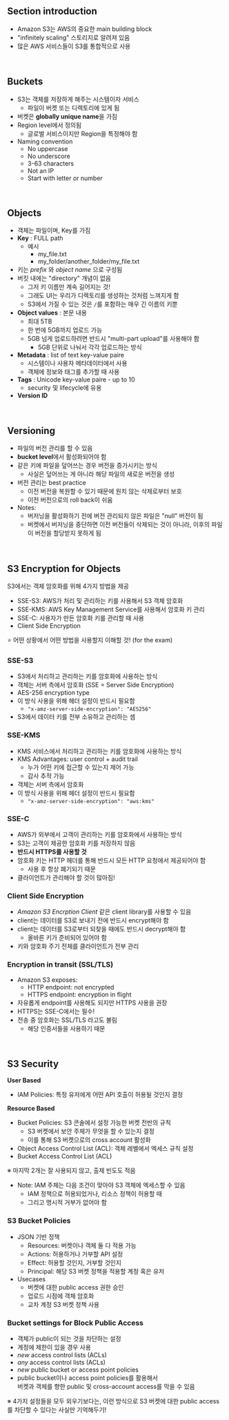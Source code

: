 ## Section introduction

- Amazon S3는 AWS의 중요한 main building block
- "infinitely scaling" 스토리지로 알려져 있음
- 많은 AWS 서비스들이 S3를 통합적으로 사용

<br>

## Buckets

- S3는 객체를 저장하게 해주는 시스템이자 서비스
  - 파일이 버켓 또는 디렉토리에 있게 됨
- 버켓은 **globally unique name**을 가짐
- Region level에서 정의됨
  - 글로벌 서비스이지만 Region을 특정해야 함
- Naming convention
  - No uppercase
  - No underscore
  - 3-63 characters
  - Not an IP
  - Start with letter or number

<br>

## Objects

- 객체는 파일이며, Key를 가짐
- **Key** : FULL path
  - 예시
    - my_file.txt
    - my_folder/another_folder/my_file.txt
- 키는 _prefix_ 와 _object name_ 으로 구성됨
- 버킷 내에는 "directory" 개념이 없음
  - 그저 키 이름만 계속 길어지는 것!
  - 그래도 UI는 우리가 디렉토리를 생성하는 것처럼 느껴지게 함
  - S3에서 가질 수 있는 것은 `/`를 포함하는 매우 긴 이름의 키뿐
- **Object values** : 본문 내용
  - 최대 5TB
  - 한 번에 5GB까지 업로드 가능
  - 5GB 넘게 업로드하려면 반드시 "multi-part upload"를 사용해야 함
    - 5GB 단위로 나눠서 각각 업로드하는 방식
- **Metadata** : list of text key-value paire
  - 시스템이나 사용자 메타데이터에서 사용
  - 객체에 정보와 태그를 추가할 때 사용
- **Tags** : Unicode key-value paire - up to 10
  - security 및 lifecycle에 유용
- **Version ID**

<br>

## Versioning

- 파일의 버전 관리를 할 수 있음
- **bucket level**에서 활성화되어야 함
- 같은 키에 파일을 덮어쓰는 경우 버전을 증가시키는 방식
  - 사실은 덮어쓰는 게 아니라 해당 파일의 새로운 버전을 생성
- 버전 관리는 best practice
  - 이전 버전을 복원할 수 있기 때문에 원치 않는 삭제로부터 보호
  - 이전 버전으로의 roll back이 쉬움
- Notes:
  - 버저닝을 활성화하기 전에 버전 관리되지 않은 파일은 "null" 버전이 됨
  - 버켓에서 버저닝을 중단하면 이전 버전들이 삭제되는 것이 아니라, 이후의 파일이 버전을 할당받지 못하게 됨

<br>

## S3 Encryption for Objects

S3에서는 객체 암호화를 위해 4가지 방법을 제공

- SSE-S3: AWS가 처리 및 관리하는 키를 사용해서 S3 객체 암호화
- SSE-KMS: AWS Key Management Service를 사용해서 암호화 키 관리
- SSE-C: 사용자가 만든 암호화 키를 관리할 때 사용
- Client Side Encryption

⭐ 어떤 상황에서 어떤 방법을 사용할지 이해할 것! (for the exam)

### SSE-S3

- S3에서 처리하고 관리하는 키를 암호화에 사용하는 방식
- 객체는 서버 측에서 암호화 (SSE = Server Side Encryption)
- AES-256 encryption type
- 이 방식 사용을 위해 헤더 설정이 반드시 필요함
  - `"x-amz-server-side-encryption": "AES256"`
- S3에서 데이터 키를 전부 소유하고 관리하는 셈

### SSE-KMS

- KMS 서비스에서 처리하고 관리하는 키를 암호화에 사용하는 방식
- KMS Advantages: user control + audit trail
  - 누가 어떤 키에 접근할 수 있는지 제어 가능
  - 감사 추적 가능
- 객체는 서버 측에서 암호화
- 이 방식 사용을 위해 헤더 설정이 반드시 필요함
  - `"x-amz-server-side-encryption": "aws:kms"`

### SSE-C

- AWS가 외부에서 고객이 관리하는 키를 암호화에서 사용하는 방식
- S3는 고객이 제공한 암호화 키를 저장하지 않음
- **반드시 HTTPS를 사용할 것**
- 암호화 키는 HTTP 헤더를 통해 반드시 모든 HTTP 요청에서 제공되어야 함
  - 사용 후 항상 폐기되기 때문
- 클라이언트가 관리해야 할 것이 많아짐!

### Client Side Encryption

- _Amazon S3 Encrption Client_ 같은 client library를 사용할 수 있음
- client는 데이터를 S3로 보내기 전에 반드시 encrypt해야 함
- client는 데이터를 S3로부터 되찾을 때에도 반드시 decrypt해야 함
  - 올바른 키가 준비되어 있어야 함
- 키와 암호화 주기 전체를 클라이언트가 전부 관리

### Encryption in transit (SSL/TLS)

- Amazon S3 exposes:
  - HTTP endpoint: not encrypted
  - HTTPS endpoint: encryption in flight
- 자유롭게 endpoint를 사용해도 되지만 HTTPS 사용을 권장
- HTTPS는 SSE-C에서는 필수!
- 전송 중 암호화는 SSL/TLS 라고도 불림
  - 해당 인증서들을 사용하기 때문

<br>

## S3 Security

**User Based**

- IAM Policies: 특정 유저에게 어떤 API 호출이 허용될 것인지 결정

**Resource Based**

- Bucket Policies: S3 콘솔에서 설정 가능한 버켓 전반의 규칙
  - S3 버켓에서 보안 주체가 무엇을 할 수 있는지 결정
  - 이를 통해 S3 버켓으로의 cross account 활성화
- Object Access Control List (ACL): 객체 레벨에서 엑세스 규칙 설정
- Bucket Access Control List (ACL)

※ 마지막 2개는 잘 사용되지 않고, 출제 빈도도 적음

- Note: IAM 주체는 다음 조건이 맞아야 S3 객체에 엑세스할 수 있음
  - IAM 정책으로 허용되었거나, 리소스 정책이 허용할 때
  - 그리고 명시적 거부가 없어야 함

### S3 Bucket Policies

- JSON 기반 정책
  - Resources: 버켓이나 객체 둘 다 적용 가능
  - Actions: 허용하거나 거부할 API 설정
  - Effect: 허용할 것인지, 거부할 것인지
  - Principal: 해당 S3 버켓 정책을 적용할 계정 혹은 유저
- Usecases
  - 버켓에 대한 public access 권한 승인
  - 업로드 시점에 객체 암호화
  - 교차 계정 S3 버켓 정책 사용

### Bucket settings for Block Public Access

- 객체가 public이 되는 것을 차단하는 설정
- 계정에 제한이 있을 경우 사용
- _new_ access control lists (ACLs)
- _any_ access control lists (ACLs)
- _new_ public bucket or access point policies
- public bucket이나 access point policies를 활용해서<br>버켓과 객체를 향한 public 및 cross-account access를 막을 수 있음

※ 4가지 설정들을 모두 외우기보다는, 이런 방식으로 S3 버켓에 대한 public access를 차단할 수 있다는 사실만 기억해두기!
